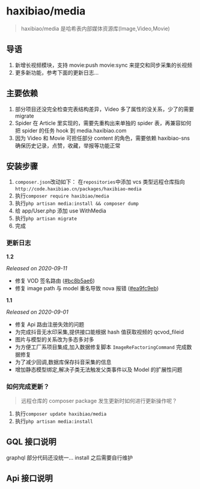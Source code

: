 # haxibiao/media

> haxibiao/media 是哈希表内部媒体资源库(Image,Video,Movie)

## 导语

1. 新增长视频模块，支持 movie:push movie:sync 来提交和同步采集的长视频
2. 更多新功能，参考下面的更新日志...

## 主要依赖

1. 部分项目还没完全检查完表结构差异，Video 多了属性的没关系，少了的需要 migrate
2. Spider 在 Article 里实现的，需要先重构出来单独的 spider 表，再兼容如何把 spider 的任务 hook 到 media.haxibiao.com
3. 因为 Video 和 Movie 可担任部分 content 的角色，需要依赖 haxibiao-sns 确保历史记录，点赞，收藏，举报等功能正常

## 安装步骤

1. `composer.json`改动如下：
   在`repositories`中添加 vcs 类型远程仓库指向
   `http://code.haxibiao.cn/packages/haxibiao-media`
2. 执行`composer require haxibiao/media`
3. 执行`php artisan media:install && composer dump`
4. 给 app/User.php 添加 use WithMedia
5. 执行`php artisan migrate`
6. 完成

### 更新日志

**1.2**

_Released on 2020-09-11_

- 修复 VOD 签名路由 ([#bc8b5ae6](http://code.haxibiao.cn/packages/haxibiao-media/commit/bc8b5ae69ff17885ed1236f8dd53316fc2545c47))
- 修复 image path 与 model 重名导致 nova 报错 ([#ea9fc9eb](http://code.haxibiao.cn/packages/haxibiao-media/commit/ea9fc9eb6aac8fc419b88322496b9da29c8f56a5))

**1.1**

_Released on 2020-09-01_

- 修复 Api 路由注册失效的问题
- 为完成抖音无水印采集,提供接口能根据 hash 值获取视频的 qcvod_fileid
- 图片与模型的关系改为多态多对多
- 为方便工厂系项目集成,加入数据修复脚本 `ImageReFactoringCommand` 完成数据修复
- 为了减少回调,数据库保存抖音采集的信息
- 增加静态模型绑定,解决子类无法触发父类事件以及 Model 的扩展性问题

### 如何完成更新？

> 远程仓库的 composer package 发生更新时如何进行更新操作呢？

1. 执行`composer update haxibiao/media`
2. 执行`php artisan media:install`

## GQL 接口说明

graphql 部分代码还没统一... install 之后需要自行维护

## Api 接口说明
